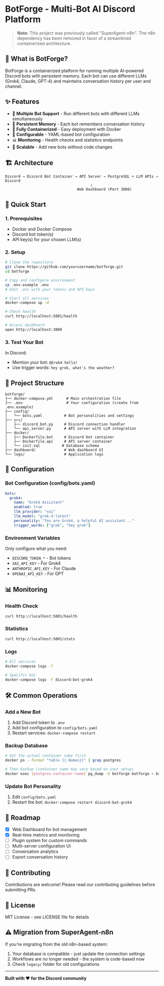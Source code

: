 # BotForge - Multi-Bot AI Discord Platform

> **Note**: This project was previously called "SuperAgent-n8n". The n8n dependency has been removed in favor of a streamlined containerized architecture.

## 🤖 What is BotForge?

BotForge is a containerized platform for running multiple AI-powered Discord bots with persistent memory. Each bot can use different LLMs (Grok4, Claude, GPT-4) and maintains conversation history per user and channel.

## ✨ Features

- 🤖 **Multiple Bot Support** - Run different bots with different LLMs simultaneously
- 🧠 **Persistent Memory** - Each bot remembers conversation history
- 🐳 **Fully Containerized** - Easy deployment with Docker
- 🔧 **Configurable** - YAML-based bot configuration
- 📊 **Monitoring** - Health checks and statistics endpoints
- 🚀 **Scalable** - Add new bots without code changes

## 🏗️ Architecture

```
Discord → Discord Bot Container → API Server → PostgreSQL + LLM APIs → Discord
                                       ↓
                                 Web Dashboard (Port 3000)
```

## 🚀 Quick Start

### 1. Prerequisites
- Docker and Docker Compose
- Discord bot token(s)
- API key(s) for your chosen LLM(s)

### 2. Setup

```bash
# Clone the repository
git clone https://github.com/yourusername/botforge.git
cd botforge

# Copy and configure environment
cp .env.example .env
# Edit .env with your tokens and API keys

# Start all services
docker-compose up -d

# Check health
curl http://localhost:5001/health

# Access dashboard
open http://localhost:3000
```

### 3. Test Your Bot

In Discord:
- Mention your bot: `@Grok4 hello!`
- Use trigger words: `hey grok, what's the weather?`

## 📁 Project Structure

```
botforge/
├── docker-compose.yml      # Main orchestration file
├── .env                    # Your configuration (create from .env.example)
├── config/
│   └── bots.yaml          # Bot personalities and settings
├── src/
│   ├── discord_bot.py     # Discord connection handler
│   └── api_server.py      # API server with LLM integration
├── docker/
│   ├── Dockerfile.bot     # Discord bot container
│   ├── Dockerfile.api     # API server container
│   └── init.sql          # Database schema
├── dashboard/             # Web dashboard UI
└── logs/                  # Application logs
```

## 🔧 Configuration

### Bot Configuration (config/bots.yaml)

```yaml
bots:
  grok4:
    name: "Grok4 Assistant"
    enabled: true
    llm_provider: "xai"
    llm_model: "grok-4-latest"
    personality: "You are Grok4, a helpful AI assistant..."
    trigger_words: ["grok", "hey grok"]
```

### Environment Variables

Only configure what you need:
- `DISCORD_TOKEN_*` - Bot tokens
- `XAI_API_KEY` - For Grok4
- `ANTHROPIC_API_KEY` - For Claude
- `OPENAI_API_KEY` - For GPT

## 📊 Monitoring

### Health Check
```bash
curl http://localhost:5001/health
```

### Statistics
```bash
curl http://localhost:5001/stats
```

### Logs
```bash
# All services
docker-compose logs -f

# Specific bot
docker-compose logs -f discord-bot-grok4
```

## 🛠️ Common Operations

### Add a New Bot

1. Add Discord token to `.env`
2. Add bot configuration to `config/bots.yaml`
3. Restart services: `docker-compose restart`

### Backup Database

```bash
# Get the actual container name first
docker ps --format "table {{.Names}}" | grep postgres

# Then backup (container name may vary based on your setup)
docker exec [postgres-container-name] pg_dump -U botforge botforge > backup.sql
```

### Update Bot Personality

1. Edit `config/bots.yaml`
2. Restart the bot: `docker-compose restart discord-bot-grok4`

## 🚧 Roadmap

- [x] Web Dashboard for bot management
- [x] Real-time metrics and monitoring
- [ ] Plugin system for custom commands
- [ ] Multi-server configuration UI
- [ ] Conversation analytics
- [ ] Export conversation history

## 🤝 Contributing

Contributions are welcome! Please read our contributing guidelines before submitting PRs.

## 📝 License

MIT License - see LICENSE file for details

## ⚠️ Migration from SuperAgent-n8n

If you're migrating from the old n8n-based system:
1. Your database is compatible - just update the connection settings
2. Workflows are no longer needed - the system is code-based now
3. Check `legacy/` folder for old configurations

---

**Built with ❤️ for the Discord community**